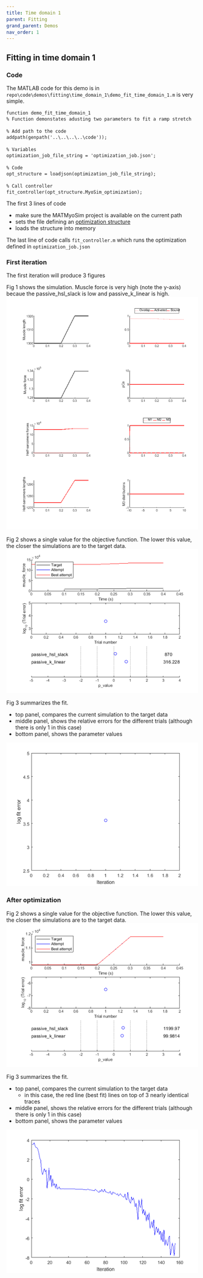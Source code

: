 ```yaml
---
title: Time domain 1
parent: Fitting
grand_parent: Demos
nav_order: 1
---
```


## Fitting in time domain 1

### Code

The MATLAB code for this demo is in `repo\code\demos\fitting\time_domain_1\demo_fit_time_domain_1.m` is very simple.

````
function demo_fit_time_domain_1
% Function demonstates adusting two parameters to fit a ramp stretch

% Add path to the code
addpath(genpath('..\..\..\..\code'));

% Variables
optimization_job_file_string = 'optimization_job.json';

% Code
opt_structure = loadjson(optimization_job_file_string);

% Call controller
fit_controller(opt_structure.MyoSim_optimization);
````

The first 3 lines of code
+ make sure the MATMyoSim project is available on the current path
+ sets the file defining an [optimization structure](..\..\structures\optimization_structure.html)
+ loads the structure into memory

The last line of code calls `fit_controller.m` which runs the optimization defined in `optimization_job.json`



### First iteration

The first iteration will produce 3 figures

Fig 1 shows the simulation. Muscle force is very high (note the y-axis) becaue the passive_hsl_slack is low and passive_k_linear is high.
![simulation](fig_1_initial.png)

Fig 2 shows a single value for the objective function. The lower this value, the closer the simulations are to the target data.
![simulation](fig_2_initial.png)

Fig 3 summarizes the fit.
+ top panel, compares the current simulation to the target data
+ middle panel, shows the relative errors for the different trials (although there is only 1 in this case)
+ bottom panel, shows the parameter values

![simulation](fig_3_initial.png)

### After optimization

Fig 2 shows a single value for the objective function. The lower this value, the closer the simulations are to the target data.
![simulation](fig_2_final.png)

Fig 3 summarizes the fit.
+ top panel, compares the current simulation to the target data
  + in this case, the red line (best fit) lines on top of 3 nearly identical traces
+ middle panel, shows the relative errors for the different trials (although there is only 1 in this case)
+ bottom panel, shows the parameter values

![simulation](fig_3_final.png)



